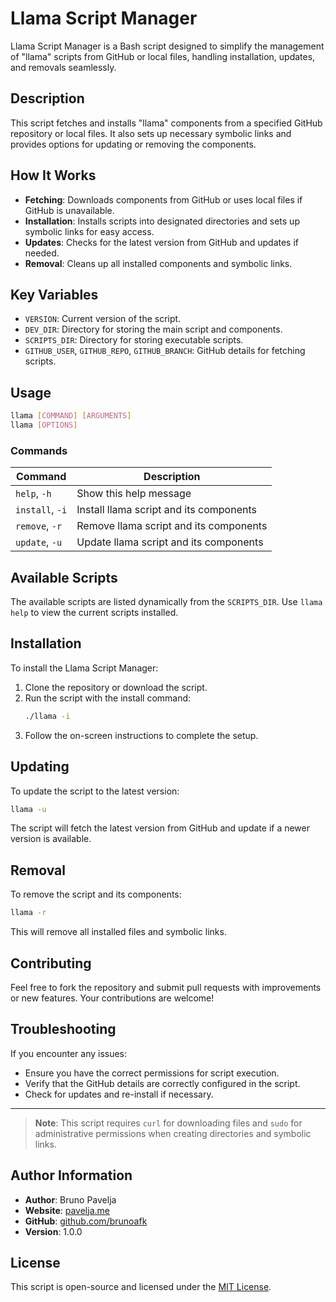 # Llama Script Manager

Llama Script Manager is a Bash script designed to simplify the management of "llama" scripts from GitHub or local files, handling installation, updates, and removals seamlessly.

## Description

This script fetches and installs "llama" components from a specified GitHub repository or local files. It also sets up necessary symbolic links and provides options for updating or removing the components.

## How It Works

- **Fetching**: Downloads components from GitHub or uses local files if GitHub is unavailable.
- **Installation**: Installs scripts into designated directories and sets up symbolic links for easy access.
- **Updates**: Checks for the latest version from GitHub and updates if needed.
- **Removal**: Cleans up all installed components and symbolic links.

## Key Variables

- `VERSION`: Current version of the script.
- `DEV_DIR`: Directory for storing the main script and components.
- `SCRIPTS_DIR`: Directory for storing executable scripts.
- `GITHUB_USER`, `GITHUB_REPO`, `GITHUB_BRANCH`: GitHub details for fetching scripts.

## Usage

```bash
llama [COMMAND] [ARGUMENTS]
llama [OPTIONS]
```

### Commands

| Command      | Description                                     |
|--------------|-------------------------------------------------|
| `help`, `-h` | Show this help message                          |
| `install`, `-i` | Install llama script and its components       |
| `remove`, `-r` | Remove llama script and its components        |
| `update`, `-u` | Update llama script and its components        |

## Available Scripts

The available scripts are listed dynamically from the `SCRIPTS_DIR`. Use `llama help` to view the current scripts installed.

## Installation

To install the Llama Script Manager:

1. Clone the repository or download the script.
2. Run the script with the install command:
   ```bash
   ./llama -i
   ```
3. Follow the on-screen instructions to complete the setup.

## Updating

To update the script to the latest version:

```bash
llama -u
```

The script will fetch the latest version from GitHub and update if a newer version is available.

## Removal

To remove the script and its components:

```bash
llama -r
```

This will remove all installed files and symbolic links.

## Contributing

Feel free to fork the repository and submit pull requests with improvements or new features. Your contributions are welcome!

## Troubleshooting

If you encounter any issues:

- Ensure you have the correct permissions for script execution.
- Verify that the GitHub details are correctly configured in the script.
- Check for updates and re-install if necessary.

---

> **Note**: This script requires `curl` for downloading files and `sudo` for administrative permissions when creating directories and symbolic links.

## Author Information

- **Author**: Bruno Pavelja
- **Website**: [pavelja.me](https://pavelja.me)
- **GitHub**: [github.com/brunoafk](https://github.com/brunoafk)
- **Version**: 1.0.0


## License

This script is open-source and licensed under the [MIT License](LICENSE).
